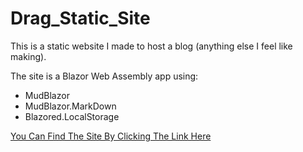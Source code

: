 # Drag_Static_Site
This is a static website I made to host a blog (anything else I feel like making).

The site is a Blazor Web Assembly app using:

- MudBlazor
- MudBlazor.MarkDown 
- Blazored.LocalStorage

[You Can Find The Site By Clicking The Link Here](https://dragnilar.github.io/Drag_Static_Site/)
